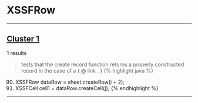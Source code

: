 # XSSFRow

***

## [Cluster 1](./1)
1 results
> tests that the create record function returns a properly constructed record in the case of a { @ link . } 
{% highlight java %}
90. XSSFRow dataRow = sheet.createRow(i + 2);
96.   XSSFCell cell1 = dataRow.createCell(j);
{% endhighlight %}

***

